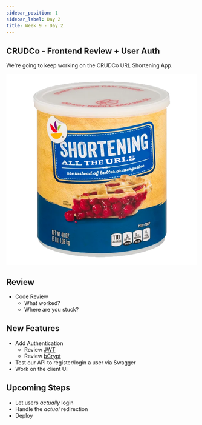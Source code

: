 ```yaml
---
sidebar_position: 1
sidebar_label: Day 2
title: Week 9 - Day 2
---
```


<!-- markdownlint-disable no-inline-html -->

## CRUDCo - Frontend Review + User Auth

We're going to keep working on the CRUDCo URL Shortening App.

![It's More URL Shortening!](./img/shortening2.png)

## Review

- Code Review
  - What worked?
  - Where are you stuck?

## New Features

- Add Authentication
  - Review [JWT](https://flaviocopes.com/jwt/)
  - Review [bCrypt](https://en.wikipedia.org/wiki/Bcrypt)
- Test our API to register/login a user via Swagger
- Work on the client UI

## Upcoming Steps

- Let users _actually_ login
- Handle the _actual_ redirection
- Deploy
